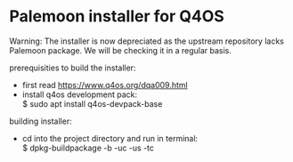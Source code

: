 # Palemoon installer for Q4OS

Warning: The installer is now depreciated as the upstream repository lacks Palemoon package. We will be checking it in a regular basis.

prerequisities to build the installer:
- first read https://www.q4os.org/dqa009.html
- install q4os development pack:<br>
 $ sudo apt install q4os-devpack-base

building installer:
- cd into the project directory and run in terminal:<br>
 $ dpkg-buildpackage -b -uc -us -tc
